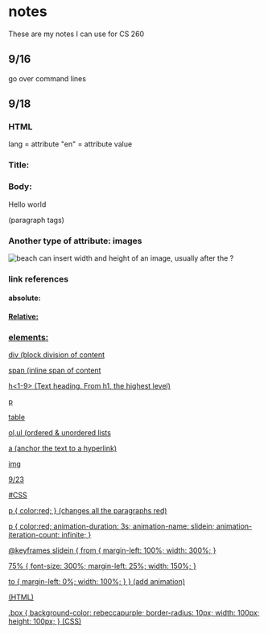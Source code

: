 # notes
These are my notes I can use for CS 260

## 9/16

go over command lines

## 9/18

### HTML


<html lang="en">
  lang = attribute
  "en" = attribute value
</html>

### Title:
<head> 
</head>

### Body:
<body>
  <p>Hello world</p> (paragraph tags)
</body>

### Another type of attribute: images
<img alt = "beach"
src="https://images.pexels.com/photos/21787/pexels-photo.jpg?w=600&h=300"/>
can insert width and height of an image, usually after the ?

### link references 

#### absolute:
<a href="https://cs260.click/profile.png">

#### Relative:
<a href="profile.png" />

### elements:
div (block division of content

span (inline span of content

h<1-9> (Text heading. From h1, the highest level)

p

table

ol,ul (ordered & unordered lists

a (anchor the text to a hyperlink)

img

9/23

#CSS

p {
  color:red;
}
(changes all the paragraphs red)

p {
  color:red;
  animation-duration: 3s;
  animation-name: slidein;
  animation-iteration-count: infinite;
}

@keyframes slidein {
  from {
    margin-left: 100%;
    width: 300%;
  }

  75% {
    font-size: 300%;
    margin-left: 25%;
    width: 150%;
  }

  to {
    margin-left: 0%;
    width: 100%;
  }
}
(add animation)

<div class="box"></div> (HTML)

.box {
  background-color: rebeccapurple;
  border-radius: 10px;
  width: 100px;
  height: 100px;
}
(CSS)


